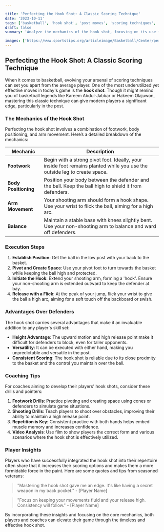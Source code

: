```yaml
---

title: 'Perfecting the Hook Shot: A Classic Scoring Technique'
date: '2023-10-11'
tags: ['basketball', 'hook shot', 'post moves', 'scoring techniques', 'basketball tips', 'player development', 'coaching', 'offense strategies', 'skill enhancement']
draft: false
summary: 'Analyze the mechanics of the hook shot, focusing on its use in the post and advantages over defenders.'

images: ['https://www.sportstips.org/articleimage/Basketball/Center/perfecting_the_hook_shot_a_classic_scoring_technique.webp']
---
```


## Perfecting the Hook Shot: A Classic Scoring Technique

When it comes to basketball, evolving your arsenal of scoring techniques can set you apart from the average player. One of the most underutilized yet effective moves in today's game is the **hook shot**. Though it might remind you of basketball legends like Kareem Abdul-Jabbar or Hakeem Olajuwon, mastering this classic technique can give modern players a significant edge, particularly in the post.

### The Mechanics of the Hook Shot

Perfecting the hook shot involves a combination of footwork, body positioning, and arm movement. Here’s a detailed breakdown of the mechanics:

| Mechanic               | Description                                                                                                            |
|------------------------|------------------------------------------------------------------------------------------------------------------------|
| **Footwork**           | Begin with a strong pivot foot. Ideally, your inside foot remains planted while you use the outside leg to create space.|
| **Body Positioning**   | Position your body between the defender and the ball. Keep the ball high to shield it from defenders.                  |
| **Arm Movement**       | Your shooting arm should form a hook shape. Use your wrist to flick the ball, aiming for a high arc.                    |
| **Balance**            | Maintain a stable base with knees slightly bent. Use your non-shooting arm to balance and ward off defenders.          |

### Execution Steps

1. **Establish Position**: Get the ball in the low post with your back to the basket.
2. **Pivot and Create Space**: Use your pivot foot to turn towards the basket while keeping the ball high and protected.
3. **Initiate the Hook**: Extend your shooting arm, forming a 'hook'. Ensure your non-shooting arm is extended outward to keep the defender at bay.
4. **Release with a Flick**: At the peak of your jump, flick your wrist to give the ball a high arc, aiming for a soft touch off the backboard or swish.

### Advantages Over Defenders

The hook shot carries several advantages that make it an invaluable addition to any player's skill set:

- **Height Advantage**: The upward motion and high release point make it difficult for defenders to block, even for taller opponents.
- **Versatility**: It can be executed with either hand, making you unpredictable and versatile in the post.
- **Consistent Scoring**: The hook shot is reliable due to its close proximity to the basket and the control you maintain over the ball.

### Coaching Tips

For coaches aiming to develop their players' hook shots, consider these drills and pointers:

1. **Footwork Drills**: Practice pivoting and creating space using cones or defenders to simulate game situations.
2. **Shooting Drills**: Teach players to shoot over obstacles, improving their ability to maintain a high release point.
3. **Repetition is Key**: Consistent practice with both hands helps embed muscle memory and increases confidence.
4. **Video Analysis**: Use film to show players the correct form and various scenarios where the hook shot is effectively utilized.

### Player Insights

Players who have successfully integrated the hook shot into their repertoire often share that it increases their scoring options and makes them a more formidable force in the paint. Here are some quotes and tips from seasoned veterans:

> "Mastering the hook shot gave me an edge. It's like having a secret weapon in my back pocket." - [Player Name]

> "Focus on keeping your movements fluid and your release high. Consistency will follow." - [Player Name]

By incorporating these insights and focusing on the core mechanics, both players and coaches can elevate their game through the timeless and effective hook shot.